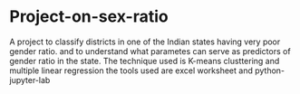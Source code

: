 # Project-on-sex-ratio
A project to classify districts in one of the Indian states having very poor gender ratio. and to understand what parametes can serve as predictors of gender ratio in the state.
The technique used is  K-means clusttering and multiple linear regression
the tools used are excel worksheet and python-jupyter-lab
